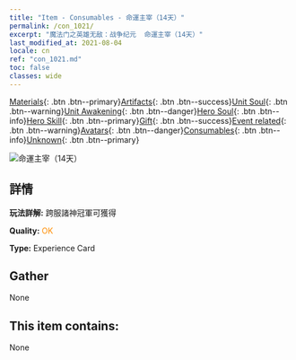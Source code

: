 ```yaml
---
title: "Item - Consumables - 命運主宰（14天）"
permalink: /con_1021/
excerpt: "魔法门之英雄无敌：战争纪元  命運主宰（14天）"
last_modified_at: 2021-08-04
locale: cn
ref: "con_1021.md"
toc: false
classes: wide
---
```

 [Materials](/ItemsCN/){: .btn .btn--primary}[Artifacts](/ItemsCN/Artifacts/){: .btn .btn--success}[Unit Soul](/ItemsCN/UnitSoul/){: .btn .btn--warning}[Unit Awakening](/ItemsCN/UnitAwakening/){: .btn .btn--danger}[Hero Soul](/ItemsCN/HeroSoul/){: .btn .btn--info}[Hero Skill](/ItemsCN/HeroSkill/){: .btn .btn--primary}[Gift](/ItemsCN/Gift/){: .btn .btn--success}[Event related](/ItemsCN/Events/){: .btn .btn--warning}[Avatars](/ItemsCN/Avatars/){: .btn .btn--danger}[Consumables](/ItemsCN/Consumables/){: .btn .btn--info}[Unknown](/ItemsCN/Unknown/){: .btn .btn--primary}

 ![命運主宰（14天）](/images/a/avatarFrame_63.png)

## 詳情
 **玩法詳解:** 跨服諸神冠軍可獲得

 **Quality:** <span style="color: #FF8C00">OK</span>

 **Type:** Experience Card

## Gather

  None

## This item contains:

  None

